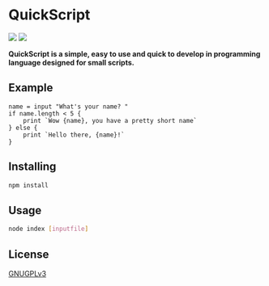 # QuickScript
![](https://img.shields.io/discord/775035801699352596?label=discord)
![](https://img.shields.io/github/v/release/LebsterFace/QuickScript)

**QuickScript is a simple, easy to use and quick to develop in programming language designed for small scripts.**

## Example
```
name = input "What's your name? "
if name.length < 5 {
	print `Wow {name}, you have a pretty short name`
} else {
	print `Hello there, {name}!`
}
```

## Installing
```sh
npm install
```

## Usage
```sh
node index [inputfile]
```

## License
[GNUGPLv3](https://choosealicense.com/licenses/gpl-3.0)